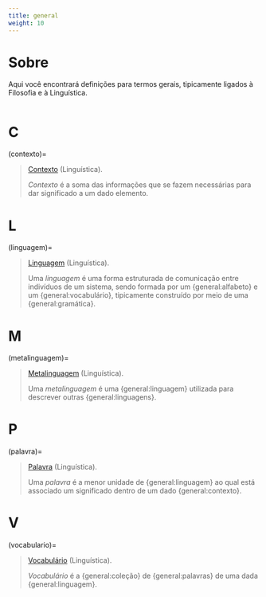 ```yaml
---
title: general
weight: 10
---
```


# Sobre

Aqui você encontrará definições para termos gerais, tipicamente ligados à Filosofia e à Linguística.

```{toc-hor}
```

# C

(contexto)=
> [Contexto](#contexto) (Linguística).
>
> _Contexto_ é a soma das informações que se fazem necessárias para dar significado a um dado elemento.

# L

(linguagem)=
> [Linguagem](#linguagem) (Linguística).
>
> Uma _linguagem_ é uma forma estruturada de comunicação entre indivíduos de um sistema, sendo formada por um {general:alfabeto} e um {general:vocabulário}, tipicamente construído por meio de uma {general:gramática}.

# M

(metalinguagem)=
> [Metalinguagem](#metalinguagem) (Linguística).
>
> Uma _metalinguagem_ é uma {general:linguagem} utilizada para descrever outras {general:linguagens}.

# P

(palavra)=
> [Palavra](#palavra) (Linguística).
>
> Uma _palavra_ é a menor unidade de {general:linguagem} ao qual está associado um significado dentro de um dado {general:contexto}.

# V

(vocabulario)=
> [Vocabulário](#vocabulario) (Linguística).
>
> _Vocabulário_ é a {general:coleção} de {general:palavras} de uma dada {general:linguagem}.
